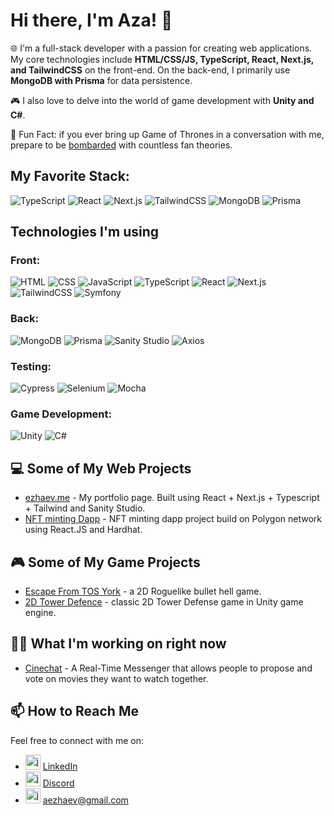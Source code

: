 # Hi there, I'm Aza! 👋

🌐 I'm a full-stack developer with a passion for creating web applications. My core technologies include **HTML/CSS/JS, TypeScript, React, Next.js, and TailwindCSS** on the front-end. On the back-end, I primarily use **MongoDB with Prisma** for data persistence.

🎮 I also love to delve into the world of game development with **Unity and C#**.

💬 Fun Fact: if you ever bring up Game of Thrones in a conversation with me, prepare to be [bombarded](https://i.kym-cdn.com/entries/icons/mobile/000/039/564/%E2%80%9CCatching_Up%E2%80%9D_-_Being_The_Elite_Ep._273_7-57_screenshot.jpg) with countless fan theories.

## My Favorite Stack:
![TypeScript](https://img.shields.io/badge/-TypeScript-3178C6?logo=TypeScript&logoColor=white)
![React](https://img.shields.io/badge/-React-61DAFB?logo=React&logoColor=black)
![Next.js](https://img.shields.io/badge/-Next.js-000000?logo=Next.js&logoColor=white)
![TailwindCSS](https://img.shields.io/badge/-TailwindCSS-38B2AC?logo=Tailwind-CSS&logoColor=white)
![MongoDB](https://img.shields.io/badge/-MongoDB-47A248?logo=MongoDB&logoColor=white)
![Prisma](https://img.shields.io/badge/-Prisma-2D3748?logo=Prisma&logoColor=white)

## Technologies I'm using

### Front:
![HTML](https://img.shields.io/badge/-HTML-E34F26?logo=HTML5&logoColor=white)
![CSS](https://img.shields.io/badge/-CSS-1572B6?logo=CSS3&logoColor=white)
![JavaScript](https://img.shields.io/badge/-JavaScript-F7DF1E?logo=JavaScript&logoColor=black)
![TypeScript](https://img.shields.io/badge/-TypeScript-3178C6?logo=TypeScript&logoColor=white)
![React](https://img.shields.io/badge/-React-61DAFB?logo=React&logoColor=black)
![Next.js](https://img.shields.io/badge/-Next.js-000000?logo=Next.js&logoColor=white)
![TailwindCSS](https://img.shields.io/badge/-TailwindCSS-38B2AC?logo=Tailwind-CSS&logoColor=white)
![Symfony](https://img.shields.io/badge/-Symfony-000000?logo=Symfony&logoColor=white)
### Back:
![MongoDB](https://img.shields.io/badge/-MongoDB-47A248?logo=MongoDB&logoColor=white)
![Prisma](https://img.shields.io/badge/-Prisma-2D3748?logo=Prisma&logoColor=white)
![Sanity Studio](https://img.shields.io/badge/-SanityStudio-333333?logo=Sanity&logoColor=white)
![Axios](https://img.shields.io/badge/-Axios-003A70?logo=Axios&logoColor=white)
### Testing:
![Cypress](https://img.shields.io/badge/-Cypress-17202C?logo=Cypress&logoColor=white)
![Selenium](https://img.shields.io/badge/-Selenium-43B02A?logo=Selenium&logoColor=white)
![Mocha](https://img.shields.io/badge/-Mocha-8D6748?logo=Mocha&logoColor=white)
### Game Development:
![Unity](https://img.shields.io/badge/-Unity-000000?logo=Unity&logoColor=white)
![C#](https://img.shields.io/badge/-CSharp-239120?logo=C-Sharp&logoColor=white)

## 💻 Some of My Web Projects

- [ezhaev.me](https://github.com/OpTi9/Portfolio-page) - My portfolio page. Built using React + Next.js + Typescript + Tailwind and Sanity Studio. 
- [NFT minting Dapp](https://github.com/username/project2) - NFT minting dapp project build on Polygon network using React.JS and Hardhat.

## 🎮 Some of My Game Projects

- [Escape From TOS York](https://github.com/OpTi9/Escape-From-TOS-York/) - a 2D Roguelike bullet hell game.
- [2D Tower Defence](https://github.com/OpTi9/Tower-Defence) - classic 2D Tower Defense game in Unity game engine.

## 👨‍💻 What I'm working on right now 

- [Cinechat](https://github.com/OpTi9/CinemaChat) - A Real-Time Messenger that allows people to propose and vote on movies they want to watch together.

## 📫 How to Reach Me

Feel free to connect with me on:

- <img src="https://cdn-icons-png.flaticon.com/512/174/174857.png" alt="javascript" width="24" height="24"/> [LinkedIn](https://www.linkedin.com/in/azamat-ezhaev/)
- <img src="https://static.vecteezy.com/system/resources/previews/006/892/625/original/discord-logo-icon-editorial-free-vector.jpg" alt="javascript" width="24" height="24"/> [Discord](discordapp.com/users/166243195280162816)
- <img src="https://cdn4.iconfinder.com/data/icons/social-media-logos-6/512/112-gmail_email_mail-512.png" alt="javascript" width="24" height="24"/> aezhaev@gmail.com
